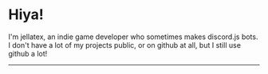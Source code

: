 # Hiya!
I'm jellatex, an indie game developer who sometimes makes discord.js bots. I don't have a lot of my projects public, or on github at all, but I still use github a lot!

---
